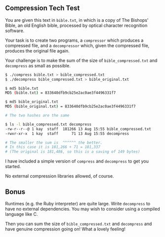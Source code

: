 ## Compression Tech Test

You are given this text in `bible.txt`, in which is a copy of The Bishops' Bible, an old English bible, processed by optical character recognition software.

Your task is to create two programs, a `compressor` which produces a compressed file, and a `decompressor` which, given the compressed file, produces the original file again.

Your challenge is to make the sum of the size of `bible_compressed.txt` and `decompress` as small as possible.

```bash
$ ./compress bible.txt > bible_compressed.txt
$ ./decompress bible_compressed.txt > bible_original.txt

$ md5 bible.txt
MD5 (bible.txt) = 833640dfb9cb25e2ac0ae3f4496331f7

$ md5 bible_original.txt
MD5 (bible_original.txt) = 833640dfb9cb25e2ac0ae3f4496331f7

# The two hashes are the same

$ ls -l bible_compressed.txt decompress
-rw-r--r--@ 1 kay  staff  181266 13 Aug 15:55 bible_compressed.txt
-rwxr-xr-x  1 kay  staff      71 13 Aug 15:55 decompress

# The smaller the sum is  ^^^^^^ the better.
# In this case it is 181,266 + 71 = 181,337
# (The original is 181,486, so this is a saving of 149 bytes)
```

I have included a simple version of `compress` and `decompress` to get you started.

No external compression libraries allowed, of course.

## Bonus

Runtimes (e.g. the Ruby interpreter) are quite large. Write `decompress` to have no external dependencies. You may wish to consider using a compiled language like C.

Then you can sum the size of `bible_compressed.txt` and `decompress` and have genuine compression going on! What a lovely feeling!
